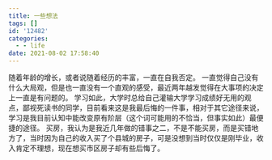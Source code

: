 ```yaml
---
title: 一些想法
tags: []
id: '12482'
categories:
  - - life
date: 2021-08-02 17:58:40
---
```


随着年龄的增长，或者说随着经历的丰富，一直在自我否定。 一直觉得自己没有什么大局观，但是也一直没有一个直观的感受，最近两年越发觉得在大事项的决定上一直是有问题的。 学习如此，大学时总给自己灌输大学学习成绩好无用的观点，鄙视死读书的同学，目前看来这是我最后悔的一件事，相对于其它途径来说，学习是我目前认知中能改变原有阶层（这个词可能用的不恰当，但事实如此）最便捷的途径。 买房，我认为是我近几年做的错事之二，不是不能买房，而是买错地方了，当时因为自己的收入买了个县城的房子，可是没想到当时仅仅是刚毕业，收入肯定不理想，现在想买市区房子却有些后悔了。